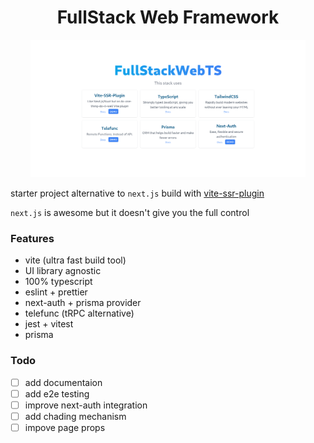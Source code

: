 <h1 align="center">FullStack Web Framework</h1>
<p align="center"><img height="220" src="https://raw.githubusercontent.com/asheghi/fullstack-web-ts/master/screenshot.png" />
</p>

starter project alternative to `next.js` build with [vite-ssr-plugin](https://vite-plugin-ssr.com/)

`next.js` is awesome but it doesn't give you the full control

### Features

- vite (ultra fast build tool)
- UI library agnostic
- 100% typescript
- eslint + prettier
- next-auth + prisma provider
- telefunc (tRPC alternative)
- jest + vitest
- prisma

### Todo

- [ ] add documentaion
- [ ] add e2e testing
- [ ] improve next-auth integration
- [ ] add chading mechanism
- [ ] impove page props
